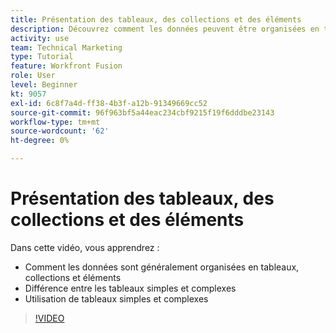 ```yaml
---
title: Présentation des tableaux, des collections et des éléments
description: Découvrez comment les données peuvent être organisées en tableaux, collections et éléments et comment utiliser des tableaux simples et complexes, dans [!DNL Adobe Workfront Fusion].
activity: use
team: Technical Marketing
type: Tutorial
feature: Workfront Fusion
role: User
level: Beginner
kt: 9057
exl-id: 6c8f7a4d-ff38-4b3f-a12b-91349669cc52
source-git-commit: 96f963bf5a44eac234cbf9215f19f6dddbe23143
workflow-type: tm+mt
source-wordcount: '62'
ht-degree: 0%

---
```


# Présentation des tableaux, des collections et des éléments

Dans cette vidéo, vous apprendrez :

* Comment les données sont généralement organisées en tableaux, collections et éléments
* Différence entre les tableaux simples et complexes
* Utilisation de tableaux simples et complexes

>[!VIDEO](https://video.tv.adobe.com/v/335298/?quality=12)
